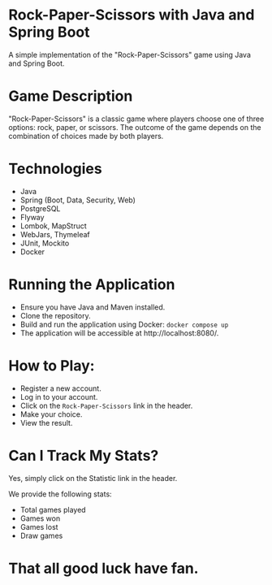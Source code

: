 # Rock-Paper-Scissors with Java and Spring Boot

A simple implementation of the "Rock-Paper-Scissors" game using Java and Spring Boot.

# Game Description
"Rock-Paper-Scissors" is a classic game where players choose one of three options: rock, paper, or scissors. The outcome of the game depends on the combination of choices made by both players.

# Technologies
+ Java
+ Spring (Boot, Data, Security, Web)
+ PostgreSQL
+ Flyway
+ Lombok, MapStruct
+ WebJars, Thymeleaf
+ JUnit, Mockito
+ Docker

# Running the Application
+ Ensure you have Java and Maven installed.
+ Clone the repository.
+ Build and run the application using Docker:
  `docker compose up`
+ The application will be accessible at http://localhost:8080/.

# How to Play:
  + Register a new account.
  + Log in to your account.
  + Click on the `Rock-Paper-Scissors` link in the header.
  + Make your choice.
  + View the result.

# Can I Track My Stats?
Yes, simply click on the Statistic link in the header.

We provide the following stats:
+ Total games played
+ Games won
+ Games lost
+ Draw games

# That all good luck have fan.
